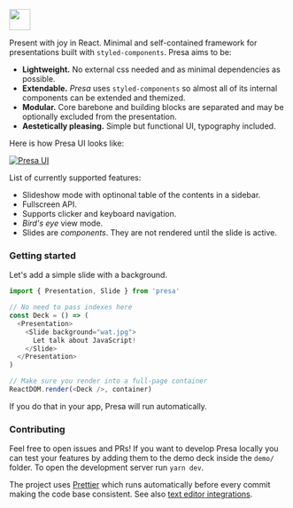 <img src="/src/assets/raw/presa-logo.png" height="38px" />

Present with joy in React. Minimal and self-contained framework for presentations built with `styled-components`.
Presa aims to be:

* **Lightweight.** No external css needed and as minimal dependencies as possible.
* **Extendable.** _Presa_ uses `styled-components` so almost all of its internal components can be extended and themized.
* **Modular.** Core barebone and building blocks are separated and may be optionally excluded from the presentation.
* **Aestetically pleasing.** Simple but functional UI, typography included.

Here is how Presa UI looks like:

[![Presa UI](/src/demo/images/presa-ui.jpg)](http://molefrog.com/stateful-animations/)

List of currently supported features:

* Slideshow mode with optinonal table of the contents in a sidebar.
* Fullscreen API.
* Supports clicker and keyboard navigation.
* _Bird's eye_ view mode.
* Slides are _components_. They are not rendered until the slide is active.

### Getting started

Let's add a simple slide with a background.

```JavaScript
import { Presentation, Slide } from 'presa'

// No need to pass indexes here
const Deck = () => (
  <Presentation>
    <Slide background="wat.jpg">
      Let talk about JavaScript!
    </Slide>
  </Presentation>
)

// Make sure you render into a full-page container
ReactDOM.render(<Deck />, container)
```

If you do that in your app, Presa will run automatically.

### Contributing

Feel free to open issues and PRs! If you want to develop Presa locally you can test your features
by adding them to the demo deck inside the `demo/` folder. To open the development server run `yarn dev`.

The project uses [Prettier](https://prettier.io/) which runs automatically before every commit making
the code base consistent. See also [text editor integrations](https://prettier.io/docs/en/editors.html).
